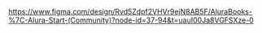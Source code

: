https://www.figma.com/design/Rvd5Zdpf2VHVr9ejN8AB5F/AluraBooks-%7C-Alura-Start-(Community)?node-id=37-94&t=uauI00Ja8VGFSXze-0
